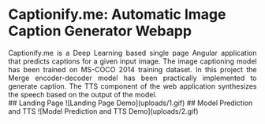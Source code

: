 # Captionify.me: Automatic Image Caption Generator Webapp
<div style="text-align:justify">Captionify.me is a Deep Learning based single page Angular application that predicts captions for a given input image. The image captioning model has been trained on MS-COCO 2014 training dataset. In this project the Merge encoder-decoder model has been practically implemented to generate caption. The TTS component of the web application synthesizes the speech based on the output of the model.
</div>
## Landing Page
![Landing Page Demo](uploads/1.gif)
## Model Prediction and TTS
![Model Prediction and TTS Demo](uploads/2.gif)

